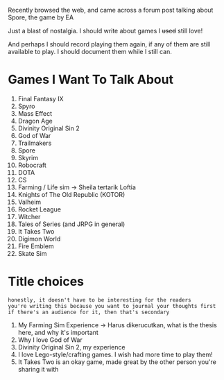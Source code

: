 Recently browsed the web, and came across a forum post talking about Spore, the game by EA

Just a blast of nostalgia. I should write about games I ~~used~~ still love!

And perhaps I should record playing them again, if any of them are still available to play. I should document them while I still can.

# Games I Want To Talk About
1. Final Fantasy IX
2. Spyro
3. Mass Effect
4. Dragon Age
5. Divinity Original Sin 2
6. God of War
7. Trailmakers
8. Spore
9. Skyrim
10. Robocraft
11. DOTA
12. CS
13. Farming / Life sim -> Sheila tertarik Loftia
14. Knights of The Old Republic (KOTOR)
15. Valheim
16. Rocket League
17. Witcher
18. Tales of Series (and JRPG in general)
19. It Takes Two
20. Digimon World
21. Fire Emblem
22. Skate Sim

# Title choices
```
honestly, it doesn't have to be interesting for the readers
you're writing this because you want to journal your thoughts first
if there's an audience for it, then that's secondary
```
1. My Farming Sim Experience -> Harus dikerucutkan, what is the thesis here, and why it's important
2. Why I love God of War
3. Divinity Original Sin 2, my experience
4. I love Lego-style/crafting games. I wish had more time to play them!
5. It Takes Two is an okay game, made great by the other person you're sharing it with
